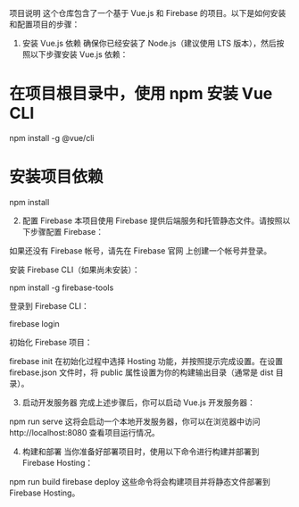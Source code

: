 项目说明
这个仓库包含了一个基于 Vue.js 和 Firebase 的项目。以下是如何安装和配置项目的步骤：

1. 安装 Vue.js 依赖
确保你已经安装了 Node.js（建议使用 LTS 版本），然后按照以下步骤安装 Vue.js 依赖：


# 在项目根目录中，使用 npm 安装 Vue CLI
npm install -g @vue/cli

# 安装项目依赖
npm install

2. 配置 Firebase
本项目使用 Firebase 提供后端服务和托管静态文件。请按照以下步骤配置 Firebase：

如果还没有 Firebase 帐号，请先在 Firebase 官网 上创建一个帐号并登录。

安装 Firebase CLI（如果尚未安装）：

npm install -g firebase-tools

登录到 Firebase CLI：

firebase login

初始化 Firebase 项目：

firebase init
在初始化过程中选择 Hosting 功能，并按照提示完成设置。在设置 firebase.json 文件时，将 public 属性设置为你的构建输出目录（通常是 dist 目录）。

3. 启动开发服务器
完成上述步骤后，你可以启动 Vue.js 开发服务器：

npm run serve
这将会启动一个本地开发服务器，你可以在浏览器中访问 http://localhost:8080 查看项目运行情况。

4. 构建和部署
当你准备好部署项目时，使用以下命令进行构建并部署到 Firebase Hosting：

npm run build
firebase deploy
这些命令将会构建项目并将静态文件部署到 Firebase Hosting。